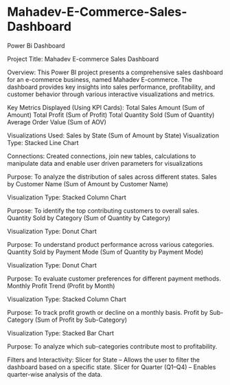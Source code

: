 # Mahadev-E-Commerce-Sales-Dashboard
Power Bi Dashboard

Project Title: Mahadev E-commerce Sales Dashboard

Overview:
This Power BI project presents a comprehensive sales dashboard for an e-commerce business, named Mahadev E-commerce. The dashboard provides key insights into sales performance, profitability, and customer behavior through various interactive visualizations and metrics.

Key Metrics Displayed (Using KPI Cards):
Total Sales Amount (Sum of Amount)
Total Profit (Sum of Profit)
Total Quantity Sold (Sum of Quantity)
Average Order Value (Sum of AOV)

Visualizations Used:
Sales by State (Sum of Amount by State)
Visualization Type: Stacked Line Chart

Connections:
Created connections, join new tables, calculations to manipulate data and enable user driven parameters for visualizations

Purpose: To analyze the distribution of sales across different states.
Sales by Customer Name (Sum of Amount by Customer Name)

Visualization Type: Stacked Column Chart

Purpose: To identify the top contributing customers to overall sales.
Quantity Sold by Category (Sum of Quantity by Category)

Visualization Type: Donut Chart

Purpose: To understand product performance across various categories.
Quantity Sold by Payment Mode (Sum of Quantity by Payment Mode)

Visualization Type: Donut Chart

Purpose: To evaluate customer preferences for different payment methods.
Monthly Profit Trend (Profit by Month)

Visualization Type: Stacked Column Chart

Purpose: To track profit growth or decline on a monthly basis.
Profit by Sub-Category (Sum of Profit by Sub-Category)

Visualization Type: Stacked Bar Chart

Purpose: To analyze which sub-categories contribute most to profitability.

Filters and Interactivity:
Slicer for State – Allows the user to filter the dashboard based on a specific state.
Slicer for Quarter (Q1–Q4) – Enables quarter-wise analysis of the data.
